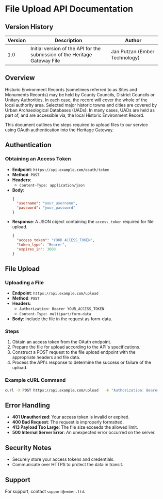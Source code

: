 
# File Upload API Documentation

## Version History 

Version| Description | Author 
--- | --- | --- 
1.0  | Initial version of the API for the submission of the Heritage Gateway File | Jan Putzan (Ember Technology)


## Overview

Historic Environment Records (sometimes referred to as Sites and Monuments Records) may be held by County Councils, District Councils or Unitary Authorities. In each case, the record will cover the whole of the local authority area. Selected major historic towns and cities are covered by Urban Archaeological Databases (UADs). In many cases, UADs are held as part of, and are accessible via, the local Historic Environment Record.

This document outlines the steps required to upload files to our service using OAuth authentication into the Heritage Gateway.

## Authentication

### Obtaining an Access Token

- **Endpoint**: `https://api.example.com/oauth/token`
- **Method**: `POST`
- **Headers**: 
  - `Content-Type: application/json`
- **Body**:
  ```json
  {
    "username": "your_username",
    "password": "your_password"
  }
  ```
- **Response**: A JSON object containing the `access_token` required for file upload.
  ```json
  {
    "access_token": "YOUR_ACCESS_TOKEN",
    "token_type": "Bearer",
    "expires_in": 3600
  }
  ```

## File Upload

### Uploading a File

- **Endpoint**: `https://api.example.com/upload`
- **Method**: `POST`
- **Headers**: 
  - `Authorization: Bearer YOUR_ACCESS_TOKEN`
  - `Content-Type: multipart/form-data`
- **Body**: Include the file in the request as form-data.

### Steps

1. Obtain an access token from the OAuth endpoint.
2. Prepare the file for upload according to the API's specifications.
3. Construct a POST request to the file upload endpoint with the appropriate headers and file data.
4. Process the API's response to determine the success or failure of the upload.

### Example cURL Command

```bash
curl -X POST https://api.example.com/upload   -H "Authorization: Bearer YOUR_ACCESS_TOKEN"   -H "Content-Type: multipart/form-data"   -F "file=@path_to_your_file"
```

## Error Handling

- **401 Unauthorized**: Your access token is invalid or expired.
- **400 Bad Request**: The request is improperly formatted.
- **413 Payload Too Large**: The file size exceeds the allowed limit.
- **500 Internal Server Error**: An unexpected error occurred on the server.

## Security Notes

- Securely store your access tokens and credentials.
- Communicate over HTTPS to protect the data in transit.

## Support

For support, contact `support@ember.ltd`.
